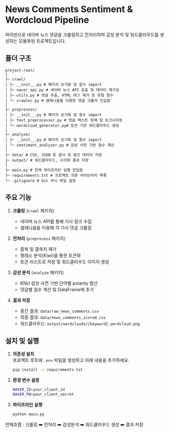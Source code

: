 # News Comments Sentiment & Wordcloud Pipeline

파이썬으로 네이버 뉴스 댓글을 크롤링하고 전처리하여 감성 분석 및 워드클라우드를 생성하는 모듈화된 프로젝트입니다.

## 폴더 구조

~~~
project-root/
│
├─ crawl/
│ ├─ __init__.py # 패키지 초기화 및 함수 import
│ ├─ naver_api.py # 네이버 뉴스 API 호출 및 데이터 재구성
│ ├─ utils.py # 댓글 추출, HTML 태그 제거 등 유틸 함수
│ └─ crawler.py # 셀레니움을 이용한 댓글 크롤러 진입점
│
├─ preprocess/
│ ├─ __init__.py # 패키지 초기화 및 함수 import
│ ├─ text_preprocessor.py # 댓글 텍스트 정제 및 토크나이징
│ └─ wordcloud_generator.py# 토큰 기반 워드클라우드 생성
│
├─ analyze/
│ ├─ __init__.py # 패키지 초기화 및 함수 import
│ └─ sentiment_analyzer.py # 감성 사전 기반 점수 계산
│
├─ data/ # CSV, JSON 등 원시 및 중간 데이터 저장
├─ output/ # 워드클라우드, 시각화 결과 저장
│
├─ main.py # 전체 파이프라인 실행 진입점
├─ requirements.txt # 프로젝트 의존 라이브러리 목록
└─ .gitignore # Git 무시 파일 설정
~~~


## 주요 기능

1. **크롤링** (`crawl` 패키지)  
   - 네이버 뉴스 API를 통해 기사 링크 수집  
   - 셀레니움을 이용해 각 기사 댓글 크롤링  

2. **전처리** (`preprocess` 패키지)  
   - 중복 및 결측치 제거  
   - 형태소 분석(Kiwi)을 통한 토큰화  
   - 토큰 리스트로 저장 및 워드클라우드 이미지 생성  

3. **감성 분석** (`analyze` 패키지)  
   - KNU 감성 사전 기반 단어별 polarity 합산  
   - 댓글별 점수 계산 및 DataFrame에 추가  

4. **결과 저장**  
   - 중간 결과: `data/raw_news_comments.csv`  
   - 최종 결과: `data/news_comments_scored.csv`  
   - 워드클라우드: `output/wordclouds/{keyword}_wordcloud.png`  

## 설치 및 실행

1. **의존성 설치**  
프로젝트 루트에 `.env` 파일을 생성하고 아래 내용을 추가하세요.
   ```bash
   pip install -r requirements.txt

2. **환경 변수 설정**
   ```bash
   NAVER_ID=your_client_id
   NAVER_PW=pour_client_secret
3. **파이프라인 실행**
   ```bash
   python main.py

전체흐름 : 크롤링 ➡️ 전처리 ➡️ 감성분석 ➡️ 워드클라우드 생성 ➡️ 결과 저장 

